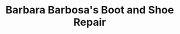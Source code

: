 ---
title: "Barbara Barbosa's Boot and Shoe Repair"
url: /georgetown/barbara-barbosas-boot-and-shoe-repair/
shop: Schuhe
---
